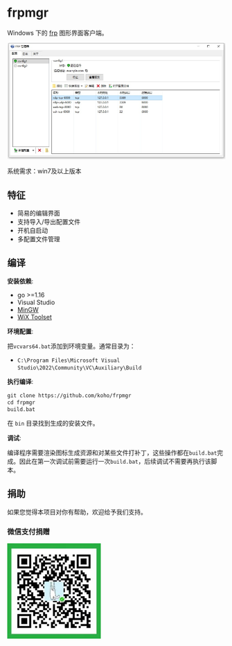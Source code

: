 # frpmgr

Windows 下的 [frp](https://github.com/fatedier/frp) 图形界面客户端。

![frpmgr](/docs/frpmgr.jpg)

系统需求：win7及以上版本

## 特征
* 简易的编辑界面
* 支持导入/导出配置文件
* 开机自启动
* 多配置文件管理

## 编译
**安装依赖**:
- go >=1.16
- Visual Studio
- [MinGW](https://www.mingw-w64.org/)
- [WiX Toolset](https://wixtoolset.org/)

**环境配置**:

把`vcvars64.bat`添加到环境变量。通常目录为：
- `C:\Program Files\Microsoft Visual Studio\2022\Community\VC\Auxiliary\Build`

**执行编译**:

```shell script
git clone https://github.com/koho/frpmgr
cd frpmgr
build.bat
```

在 `bin` 目录找到生成的安装文件。

**调试**:

编译程序需要渲染图标生成资源和对某些文件打补丁，这些操作都在`build.bat`完成。因此在第一次调试前需要运行一次`build.bat`，后续调试不需要再执行该脚本。

## 捐助

如果您觉得本项目对你有帮助，欢迎给予我们支持。

### 微信支付捐赠

![donate-wechat](/docs/donate-wechat.jpg)
